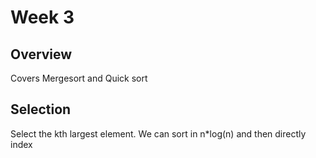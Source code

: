 # Week 3
## Overview
Covers Mergesort and Quick sort
## Selection
Select the kth largest element. We can sort in n*log(n) and then directly index
